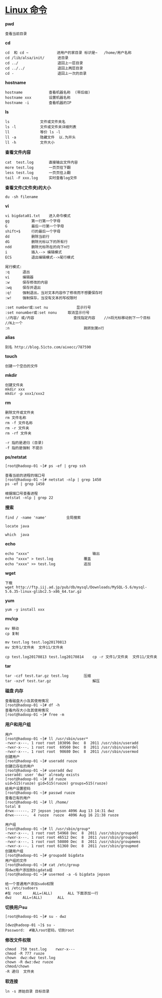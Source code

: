 # [Linux 命令](http://man.linuxde.net/)

**pwd**

	查看当前目录

**cd**

	cd  和 cd ~		       进用户的家目录 标识是~   /home/用户名称
	cd /lib/alsa/init/ 		进目录
	cd ../        			退回上一层目录
	cd ../../     			退回上两层目录
	cd -          			退回上一次的目录
	
**hostname**

	hostname         	查看机器名称  (带后缀)
	hostname xxx  	 	设置机器名称
	hostname -i      	查看机器的IP

**ls**

	ls  			文件或文件夹名
	ls -l   		文件或文件夹详细列表
	ll    			等价 ls -l
	ll -a  			隐藏文件  以.为开头
	ll -h  			文件大小 
	
**查看文件内容**

	cat  test.log		直接输出文件内容
	more test.log		一页页往下翻
	less test.log		一页页往上翻   
	tail -F xxx.log 	实时查看log文件 
	
**查看文件(文件夹)的大小**
	
	du -sh filename
	
**vi**

	vi bigdata01.txt 	进入命令模式
	gg			第一行第一个字母
	G			最后一行第一个字母
	shift+$ 	行的最后一个字母
	dd			删除当前行
	dG			删除光标以下的所有行
	ndd			删除光标所在的向下n行
	i 			插入--> 编辑模式 
	ECS  		退出编辑模式-->尾行模式
	
	尾行模式:
	:q		退出
	vi		编辑器
	:w		保存修改的内容
	:wq		保存并退出
	:q!		强制退出，当对文本内容作了修改而不想要保存时
	:w!		强制保存，当没有文本的写权限时
	
	:set number或:set nu				显示行号
	:set nonumber或:set nonu		取消显示行号
	:/内容/ 或/内容					查找指定内容    //n将光标移动到下一个目标     //N上一个
	:n									跳转到第n行
	

**alias**	
	
	别名 http://blog.51cto.com/aixecc/787590
	
**touch**

	创建一个空白的文件

**mkdir**
	
	创建文件夹
	mkdir xxx  
	mkdir -p xxx1/xxx2
	
**rm**

	删除文件或文件夹
	rm 文件名称
	rm -f 文件名称	
	rm -r 文件夹
	rm -rf 文件夹
	
	-r 指的是递归 (目录)
	-f 指的是强制 不提示
	
**ps/netstat**	

	[root@hadoop-01 ~]# ps -ef | grep ssh

	查看当前的进程的端口号
	[root@hadoop-01 ~]# netstat -nlp | grep 1450
	ps -ef | grep 1450
	
	根据端口号查看进程
	netstat -nlp | grep 22
	
**搜索**

	find / -name 'name' 		全局搜索

	locate java
	
	which  java
	
**echo**
	
	echo "xxxx" 							输出
	echo "xxxx" > test.log				覆盖
	echo "xxxx" >> test.log				追加
	
**wget**
	
	下载
	wget http://ftp.iij.ad.jp/pub/db/mysql/Downloads/MySQL-5.6/mysql-5.6.35-linux-glibc2.5-x86_64.tar.gz 
	
**yum**

	yum -y install xxx

**mv/cp**

	mv 移动
	cp 复制
	
	mv test.log test.log20170813 
	mv 文件1/文件夹  文件11/文件夹
	  
	cp test.log20170813 test.log20170814   	cp -r 文件1/文件夹  文件11/文件夹

	
**tar**

	tar -czf test.tar.gz test.log 		压缩
	tar -xzvf test.tar.gz   				解压
	
**磁盘 内存**

	查看磁盘大小及其使用情况
	[root@hadoop-01 ~]# df -h
	查看内存大小及其使用情况
	[root@hadoop-01 ~]# free -m
	
**用户和用户组**
	
	用户
	[root@hadoop-01 ~]# ll /usr/sbin/user*
	-rwxr-x---. 1 root root 103096 Dec  8  2011 /usr/sbin/useradd
	-rwxr-x---. 1 root root  69560 Dec  8  2011 /usr/sbin/userdel
	-rwxr-x---. 1 root root  98680 Dec  8  2011 /usr/sbin/usermod
	创建用户
	[root@hadoop-01 ~]# useradd ruoze
	创建已存在的用户
	[root@hadoop-01 ~]# useradd dwz
	useradd: user 'dwz' already exists
	[root@hadoop-01 ~]# id ruoze
	uid=515(ruoze) gid=515(ruoze) groups=515(ruoze)
	给用户设置密码
	[root@hadoop-01 ~]# passwd ruoze
	查看已有的用户
	[root@hadoop-01 ~]# ll /home/
	total 8
	drwx------. 27 jepson jepson 4096 Aug 13 14:31 dwz
	drwx------.  4 ruoze  ruoze  4096 Aug 16 21:38 ruoze
	
	用户组
	[root@hadoop-01 ~]# ll /usr/sbin/group*
	-rwxr-x---. 1 root root 54968 Dec  8  2011 /usr/sbin/groupadd
	-rwxr-x---. 1 root root 46512 Dec  8  2011 /usr/sbin/groupdel
	-rwxr-x---. 1 root root 50800 Dec  8  2011 /usr/sbin/groupmems
	-rwxr-x---. 1 root root 61360 Dec  8  2011 /usr/sbin/groupmod
	创建用户组
	[root@hadoop-01 ~]# groupadd bigdata
	用户组的文件
	[root@hadoop-01 ~]# cat /etc/group
	将dwz用户添加到bigdata组
	[root@hadoop-01 ~]# usermod -a -G bigdata jepson
	
	给一个普通用户添加sudo权限
	vi /etc/sudoers
	#在 root  	ALL=(ALL)       ALL 下面添加一行
	dwz  	ALL=(ALL)       ALL
	
**切换用户su**

	[root@hadoop-01 ~]# su - dwz
 	
	[dwz@hadoop-01 ~]$ su -  
	Password:  #输入root密码，切到root 	
	
**修改文件权限**

	chmod  750 test.log    rwxr-x---
	chmod -R 777 ruoze 
	chown  dwz:dwz test.log
	chown -R dwz:dwz ruoze
	chmod/chown 
	-R 递归  文件夹
		
**软连接**
	
	ln -s 原始目录 目标目录
	
	
	
	
	
	
	
	
	
	